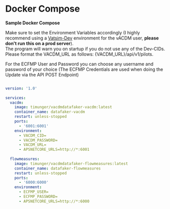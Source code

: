 # Docker Compose
**Sample Docker Compose**

Make sure to set the Environment Variables accordingly (I highly recommend using a [Vatsim-Dev](https://vatsim.dev/services/connect/sandbox/) environment for the vACDM user, **please don't run this on a prod server**).\
The program will warn you on startup if you do not use any of the Dev-CIDs.
Please format the VACDM_URL as follows: {VACDM_URL}/api/v1/pilots.

For the ECFMP User and Password you can choose any username and password of your choice (The ECFMP Credentials are used when doing the Update via the API POST Endpoint)

```yaml

version: '1.0'
  
services:
  vacdm:
    image: timunger/vacdmdatafaker-vacdm:latest
    container_name: datafaker-vacdm
    restart: unless-stopped
    ports: 
      - '6001:6001'
    environment:
      - VACDM_CID=
      - VACDM_PASSWORD=
      - VACDM_URL=
      - APSNETCORE_URLS=http://*:6001
        
  flowmeasures:
    image: timunger/vacdmdatafaker-flowmeasures:latest
    container_name: datafaker-flowmeasures
    restart: unless-stopped
    ports: 
      - '6000:6000'
    environment:
      - ECFMP_USER=
      - ECFMP_PASSWORD=
      - APSNETCORE_URLS=http://*:6000
```
